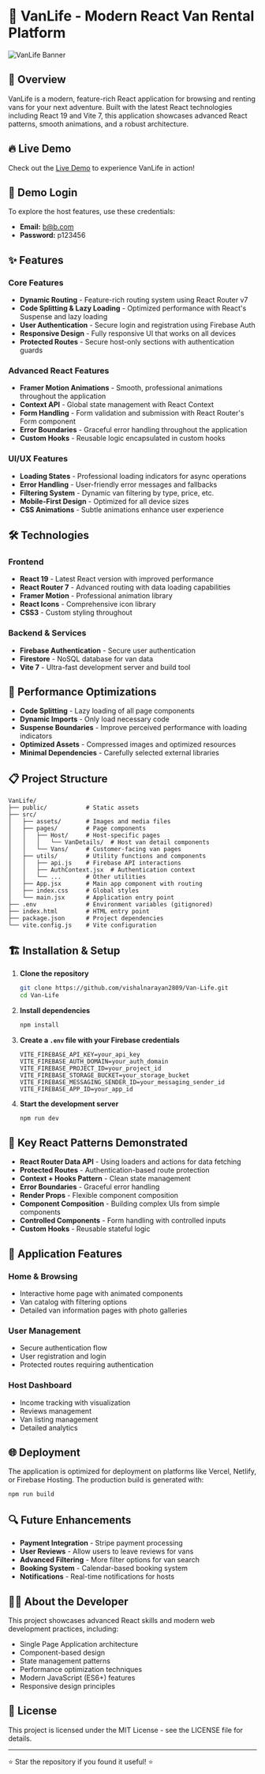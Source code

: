 # 🚐 VanLife - Modern React Van Rental Platform

![VanLife Banner](https://github.com/vishalnarayan2809/Van-Life/blob/main/src/assets/background.png?raw=true)

## 🌟 Overview

VanLife is a modern, feature-rich React application for browsing and renting vans for your next adventure. Built with the latest React technologies including React 19 and Vite 7, this application showcases advanced React patterns, smooth animations, and a robust architecture.

## 🔥 Live Demo

Check out the [Live Demo](https://van-life-react-demo.vercel.app) to experience VanLife in action!

## 🔐 Demo Login

To explore the host features, use these credentials:
- **Email:** b@b.com
- **Password:** p123456

## ✨ Features

### Core Features
- **Dynamic Routing** - Feature-rich routing system using React Router v7
- **Code Splitting & Lazy Loading** - Optimized performance with React's Suspense and lazy loading
- **User Authentication** - Secure login and registration using Firebase Auth
- **Responsive Design** - Fully responsive UI that works on all devices
- **Protected Routes** - Secure host-only sections with authentication guards

### Advanced React Features
- **Framer Motion Animations** - Smooth, professional animations throughout the application
- **Context API** - Global state management with React Context
- **Form Handling** - Form validation and submission with React Router's Form component
- **Error Boundaries** - Graceful error handling throughout the application
- **Custom Hooks** - Reusable logic encapsulated in custom hooks

### UI/UX Features
- **Loading States** - Professional loading indicators for async operations
- **Error Handling** - User-friendly error messages and fallbacks
- **Filtering System** - Dynamic van filtering by type, price, etc.
- **Mobile-First Design** - Optimized for all device sizes
- **CSS Animations** - Subtle animations enhance user experience

## 🛠️ Technologies

### Frontend
- **React 19** - Latest React version with improved performance
- **React Router 7** - Advanced routing with data loading capabilities
- **Framer Motion** - Professional animation library
- **React Icons** - Comprehensive icon library
- **CSS3** - Custom styling throughout

### Backend & Services
- **Firebase Authentication** - Secure user authentication
- **Firestore** - NoSQL database for van data
- **Vite 7** - Ultra-fast development server and build tool

## 🚀 Performance Optimizations

- **Code Splitting** - Lazy loading of all page components
- **Dynamic Imports** - Only load necessary code
- **Suspense Boundaries** - Improve perceived performance with loading indicators
- **Optimized Assets** - Compressed images and optimized resources
- **Minimal Dependencies** - Carefully selected external libraries

## 📋 Project Structure

```
VanLife/
├── public/           # Static assets
├── src/
│   ├── assets/       # Images and media files
│   ├── pages/        # Page components
│   │   ├── Host/     # Host-specific pages
│   │   │   └── VanDetails/  # Host van detail components
│   │   └── Vans/     # Customer-facing van pages
│   ├── utils/        # Utility functions and components
│   │   ├── api.js    # Firebase API interactions
│   │   ├── AuthContext.jsx  # Authentication context
│   │   └── ...       # Other utilities
│   ├── App.jsx       # Main app component with routing
│   ├── index.css     # Global styles
│   └── main.jsx      # Application entry point
├── .env              # Environment variables (gitignored)
├── index.html        # HTML entry point
├── package.json      # Project dependencies
└── vite.config.js    # Vite configuration
```

## 🏗️ Installation & Setup

1. **Clone the repository**
   ```bash
   git clone https://github.com/vishalnarayan2809/Van-Life.git
   cd Van-Life
   ```

2. **Install dependencies**
   ```bash
   npm install
   ```

3. **Create a `.env` file with your Firebase credentials**
   ```properties
   VITE_FIREBASE_API_KEY=your_api_key
   VITE_FIREBASE_AUTH_DOMAIN=your_auth_domain
   VITE_FIREBASE_PROJECT_ID=your_project_id
   VITE_FIREBASE_STORAGE_BUCKET=your_storage_bucket
   VITE_FIREBASE_MESSAGING_SENDER_ID=your_messaging_sender_id
   VITE_FIREBASE_APP_ID=your_app_id
   ```

4. **Start the development server**
   ```bash
   npm run dev
   ```

## 🧪 Key React Patterns Demonstrated

- **React Router Data API** - Using loaders and actions for data fetching
- **Protected Routes** - Authentication-based route protection
- **Context + Hooks Pattern** - Clean state management
- **Error Boundaries** - Graceful error handling
- **Render Props** - Flexible component composition
- **Component Composition** - Building complex UIs from simple components
- **Controlled Components** - Form handling with controlled inputs
- **Custom Hooks** - Reusable stateful logic

## 🧩 Application Features

### Home & Browsing
- Interactive home page with animated components
- Van catalog with filtering options
- Detailed van information pages with photo galleries

### User Management
- Secure authentication flow
- User registration and login
- Protected routes requiring authentication

### Host Dashboard
- Income tracking with visualization
- Reviews management
- Van listing management
- Detailed analytics

## 🌐 Deployment

The application is optimized for deployment on platforms like Vercel, Netlify, or Firebase Hosting. The production build is generated with:

```bash
npm run build
```

## 🔍 Future Enhancements

- **Payment Integration** - Stripe payment processing
- **User Reviews** - Allow users to leave reviews for vans
- **Advanced Filtering** - More filter options for van search
- **Booking System** - Calendar-based booking system
- **Notifications** - Real-time notifications for hosts

## 👨‍💻 About the Developer

This project showcases advanced React skills and modern web development practices, including:

- Single Page Application architecture
- Component-based design
- State management patterns
- Performance optimization techniques
- Modern JavaScript (ES6+) features
- Responsive design principles

## 📄 License

This project is licensed under the MIT License - see the LICENSE file for details.

---

⭐ Star the repository if you found it useful! ⭐
